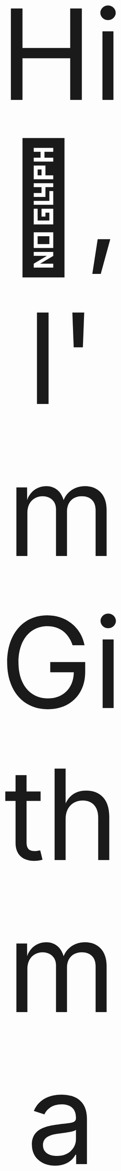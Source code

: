<div align="center" style="font-size: 400px;">Hi 👋, I'm Githma Senevirathne</div>



<h3 align="center">20-year-old explorer from Sri Lanka, on a thrilling journey into the captivating world of coding. Let's share this adventure together 🚀</h3>

  

<img align="right" alt="coding" width="400" src="https://media.giphy.com/media/9kmgcOxlZvj9d2NRv8/giphy.gif">


- 📫 How to reach me **Githmaz1@gmail.com**
<br>
<h3 align="left"> ♾️ Connect with me:</h3>
<p align="left">
<a href="https://linkedin.com/in/githma-senevirathne-396152283" target="blank"><img align="center" src="https://raw.githubusercontent.com/rahuldkjain/github-profile-readme-generator/master/src/images/icons/Social/linked-in-alt.svg" alt="githma-senevirathne-396152283" height="30" width="40" /></a>
<a href="https://www.leetcode.com/githmaz1" target="blank"><img align="center" src="https://raw.githubusercontent.com/rahuldkjain/github-profile-readme-generator/master/src/images/icons/Social/leet-code.svg" alt="githmaz1" height="30" width="40" /></a>
<a href="https://discord.gg/zandarug" target="blank"><img align="center" src="https://raw.githubusercontent.com/rahuldkjain/github-profile-readme-generator/master/src/images/icons/Social/discord.svg" alt="zandarug" height="30" width="40" /></a>
</p>
<br>

<h3 align="left"> 🧰 Languages and Tools:</h3>
<p align="left"> 

   <a href="https://www.java.com" target="_blank" rel="noreferrer"> <img src="https://raw.githubusercontent.com/devicons/devicon/master/icons/java/java-original.svg" alt="java" width="40" height="40"/> </a> 
   <a href="https://spring.io" target="_blank" rel="noreferrer">
  <img  alt="Spring" width="35" height="35" src="https://cdn.jsdelivr.net/gh/devicons/devicon/icons/spring/spring-original.svg" /></a>
   <a href="https://www.mysql.com/" target="_blank" rel="noreferrer"> <img src="https://www.freepnglogos.com/uploads/logo-mysql-png/logo-mysql-mysql-logo-png-images-are-download-crazypng-21.png" width="40" alt="logo mysql, mysql logo png images are download crazypng" alt="mysql" width="40" height="40"/> </a>
   <a href="https://www.w3schools.com/css/" target="_blank" rel="noreferrer"> <img src="https://raw.githubusercontent.com/devicons/devicon/master/icons/css3/css3-original-wordmark.svg" alt="css3" width="40" height="40"/> </a>
   <a href="https://www.w3.org/html/" target="_blank" rel="noreferrer"> <img src="https://raw.githubusercontent.com/devicons/devicon/master/icons/html5/html5-original-wordmark.svg" alt="html5" width="40" height="40"/> </a> 
   <a href="https://developer.mozilla.org/en-US/docs/Web/JavaScript" target="_blank" rel="noreferrer"> <img src="https://raw.githubusercontent.com/devicons/devicon/master/icons/javascript/javascript-original.svg" alt="javascript" width="40" height="40"/> </a>
  <a href="https://react.dev" target="_blank" rel="noreferrer"> <img src="https://cdn.jsdelivr.net/gh/devicons/devicon/icons/react/react-original.svg" alt="React" width="40" height="40"/> </a>
</p>
